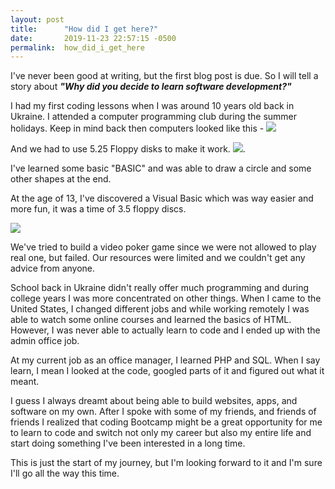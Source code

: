 ```yaml
---
layout: post
title:      "How did I get here?"
date:       2019-11-23 22:57:15 -0500
permalink:  how_did_i_get_here
---
```



I've never been good at writing, but the first blog post is due. So I will tell a story about ***"Why did you decide to learn software development?"***


I had my first coding lessons when I was around 10 years old back in Ukraine. I attended a computer programming club during the summer holidays. 
Keep in mind back then computers looked like this - ![](https://drive.google.com/uc?export=view&id=1bgXSAK3u7yEZu_g9S3Nr5GjkW0VCth8t)

And we had to use 5.25 Floppy disks to make it work.
![](https://drive.google.com/uc?export=view&id=1oopHfxsD_c1orLWZShs86gjSk7CjxUUQ).

I've learned some basic "BASIC" and was able to draw a circle and some other shapes at the end.

At the age of 13, I've discovered a Visual Basic which was way easier and more fun, it was a time of 3.5 floppy discs.

![](https://drive.google.com/uc?export=view&id=1dxPgeT1HltsZhWgBcFXmzLws5U9XUbfH)

We've tried to build a video poker game since we were not allowed to play real one, but failed. Our resources were limited and we couldn't get any advice from anyone.

School back in Ukraine didn't really offer much programming and during college years I was more concentrated on other things. When I came to the United States, I changed different jobs and while working remotely I was able to watch some online courses and learned the basics of HTML. However, I was never able to actually learn to code and I ended up with the admin office job.

At my current job as an office manager, I learned PHP and SQL. When I say learn, I mean I looked at the code, googled parts of it and figured out what it meant.

I guess I always dreamt about being able to build websites, apps, and software on my own. After I spoke with some of my friends, and friends of friends I realized that coding Bootcamp might be a great opportunity for me to learn to code and switch not only my career but also my entire life and start doing something I've been interested in a long time.

This is just the start of my journey, but I'm looking forward to it and I'm sure I'll go all the way this time.
